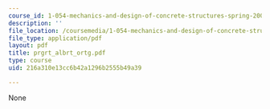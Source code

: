 ```yaml
---
course_id: 1-054-mechanics-and-design-of-concrete-structures-spring-2004
description: ''
file_location: /coursemedia/1-054-mechanics-and-design-of-concrete-structures-spring-2004/216a310e13cc6b42a1296b2555b49a39_prgrt_albrt_ortg.pdf
file_type: application/pdf
layout: pdf
title: prgrt_albrt_ortg.pdf
type: course
uid: 216a310e13cc6b42a1296b2555b49a39

---
```

None